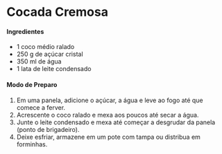# Cocada Cremosa

#### **Ingredientes**

- 1 coco médio ralado 
- 250 g de açúcar cristal
- 350 ml de água
- 1 lata de leite condensado



#### **Modo de Preparo**

1. Em uma panela, adicione o açúcar, a água e leve ao fogo até que comece a ferver.
2. Acrescente o coco ralado e mexa aos poucos até secar a água.
3. Junte o leite condensado e mexa até começar a desgrudar da panela (ponto de brigadeiro).
4. Deixe esfriar, armazene em um pote com tampa ou distribua em forminhas.





